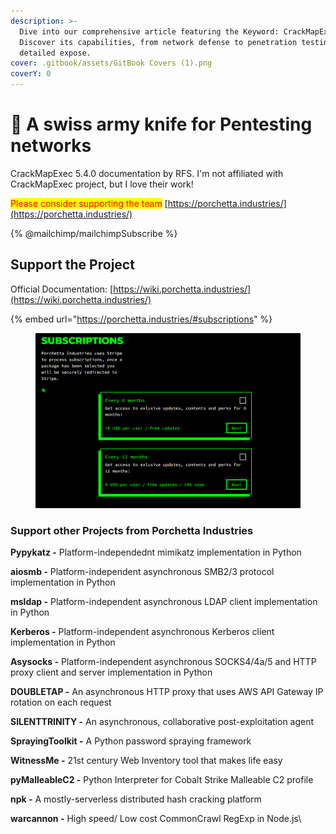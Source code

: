 ```yaml
---
description: >-
  Dive into our comprehensive article featuring the Keyword: CrackMapExec.
  Discover its capabilities, from network defense to penetration testing, in a
  detailed expose.
cover: .gitbook/assets/GitBook Covers (1).png
coverY: 0
---
```


# 💞 A swiss army knife for Pentesting networks

CrackMapExec 5.4.0 documentation by RFS. I'm not affiliated with CrackMapExec project, but I love their work!

<mark style="color:red;">Please consider supporting the team</mark> [https://porchetta.industries/](https://porchetta.industries/)

{% @mailchimp/mailchimpSubscribe %}

## Support the Project

Official Documentation: [https://wiki.porchetta.industries/](https://wiki.porchetta.industries/)

{% embed url="https://porchetta.industries/#subscriptions" %}

<figure><img src=".gitbook/assets/image (11).png" alt=""><figcaption></figcaption></figure>

### Support other Projects from Porchetta Industries

**Pypykatz -** Platform-independednt mimikatz implementation in Python

**aiosmb -** Platform-independent asynchronous SMB2/3 protocol implementation in Python

**msldap -** Platform-independent asynchronous LDAP client implementation in Python

**Kerberos -** Platform-independent asynchronous Kerberos client implementation in Python

**Asysocks -** Platform-independent asynchronous SOCKS4/4a/5 and HTTP proxy client and server implementation in Python

**DOUBLETAP -** An asynchronous HTTP proxy that uses AWS API Gateway IP rotation on each request

**SILENTTRINITY -** An asynchronous, collaborative post-exploitation agent

**SprayingToolkit  -** A Python password spraying framework

**WitnessMe -** 21st century Web Inventory tool that makes life easy

**pyMalleableC2 -** Python Interpreter for Cobalt Strike Malleable C2 profile

**npk -** A mostly-serverless distributed hash cracking platform

**warcannon -** High speed/ Low cost CommonCrawl RegExp in Node.js\
